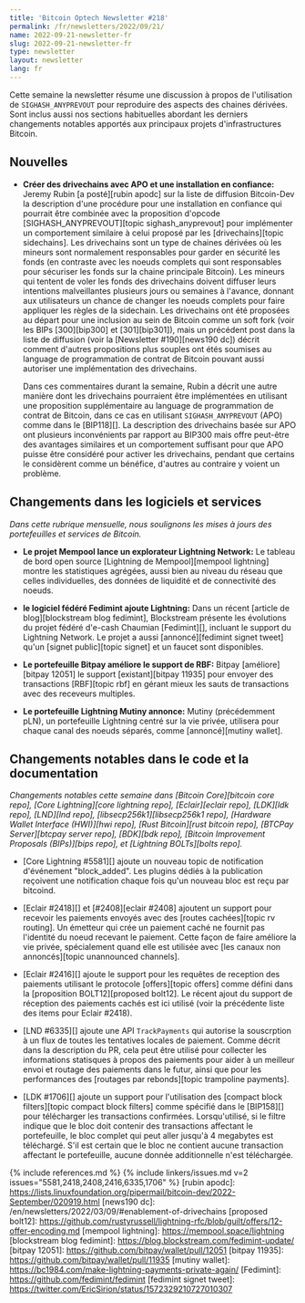 ```yaml
---
title: 'Bitcoin Optech Newsletter #218'
permalink: /fr/newsletters/2022/09/21/
name: 2022-09-21-newsletter-fr
slug: 2022-09-21-newsletter-fr
type: newsletter
layout: newsletter
lang: fr
---
```

Cette semaine la newsletter résume une discussion à propos de l'utilisation
de `SIGHASH_ANYPREVOUT` pour reproduire des aspects des chaines dérivées.
Sont inclus aussi nos sections habituelles abordant les derniers changements
notables apportés aux principaux projets d'infrastructures Bitcoin.

## Nouvelles

- **Créer des drivechains avec APO et une installation en confiance:** Jeremy Rubin
  [a posté][rubin apodc] sur la liste de diffusion Bitcoin-Dev la description
  d'une procédure pour une installation en confiance qui pourrait être combinée avec
  la proposition d'opcode [SIGHASH_ANYPREVOUT][topic sighash_anyprevout] pour implémenter
  un comportement similaire à celui proposé par les [drivechains][topic sidechains].
  Les drivechains sont un type de chaines dérivées où les mineurs sont normalement
  responsables pour garder en sécurité les fonds (en contraste avec les noeuds complets
  qui sont responsables pour sécuriser les fonds sur la chaine principale Bitcoin).
  Les mineurs qui tentent de voler les fonds des drivechains doivent diffuser leurs
  intentions malveillantes plusieurs jours ou semaines à l'avance, donnant aux utilisateurs
  un chance de changer les noeuds complets pour faire appliquer les règles de la sidechain.
  Les drivechains ont été proposées au départ pour  une inclusion au sein de Bitcoin comme
  un soft fork (voir les BIPs [300][bip300] et [301][bip301]), mais un précédent
  post dans la liste de diffusion (voir la [Newsletter #190][news190 dc]) décrit
  comment d'autres propositions plus souples ont étés soumises au language de programmation
  de contrat de Bitcoin pouvant aussi autoriser une implémentation des drivechains.

    Dans ces commentaires durant la semaine, Rubin a décrit une autre manière dont les drivechains
    pourraient être implémentées en utilisant une proposition supplémentaire au language de
    programmation de contrat de Bitcoin, dans ce cas en utilisant `SIGHASH_ANYPREVOUT` (APO)
    comme dans le [BIP118][].  La description des drivechains basée sur APO ont plusieurs
    inconvénients par rapport au BIP300 mais offre peut-être des avantages similaires
    et un comportement suffisant pour que APO puisse être considéré pour activer les drivechains,
    pendant que certains le considèrent comme un bénéfice, d'autres au contraire y voient un problème.

## Changements dans les logiciels et services

*Dans cette rubrique mensuelle, nous soulignons les mises à jours des portefeuilles et
services de Bitcoin.*

- **Le projet Mempool lance un explorateur Lightning Network:**
  Le tableau de bord open source [Lightning de Mempool][mempool lightning] montre les
  statistiques agrégées, aussi bien au niveau du réseau que celles individuelles, des données
  de liquidité et de connectivité des noeuds.

- **le logiciel fédéré Fedimint ajoute Lightning:**
  Dans un récent [article de blog][blockstream blog fedimint], Blockstream présente
  les évolutions du projet fédéré d'e-cash Chaumian [Fedimint][], incluant
  le support du Lightning Network. Le projet a aussi [annoncé][fedimint signet tweet]
  qu'un [signet public][topic signet] et un faucet sont disponibles.

- **Le portefeuille Bitpay améliore le support de RBF:**
  Bitpay [améliore][bitpay 12051] le support [existant][bitpay 11935] pour
  envoyer des transactions [RBF][topic rbf] en gérant mieux les sauts de
  transactions avec des receveurs multiples.

- **Le portefeuille Lightning Mutiny annonce:**
  Mutiny (précédemment pLN), un portefeuille Lightning centré sur la vie privée, utilisera
  pour chaque canal des noeuds séparés, comme [annoncé][mutiny wallet].

## Changements notables dans le code et la documentation

*Changements notables cette semaine dans [Bitcoin Core][bitcoin core repo], [Core
Lightning][core lightning repo], [Eclair][eclair repo], [LDK][ldk repo],
[LND][lnd repo], [libsecp256k1][libsecp256k1 repo], [Hardware Wallet
Interface (HWI)][hwi repo], [Rust Bitcoin][rust bitcoin repo], [BTCPay
Server][btcpay server repo], [BDK][bdk repo], [Bitcoin Improvement
Proposals (BIPs)][bips repo], et [Lightning BOLTs][bolts repo].*

- [Core Lightning #5581][] ajoute un nouveau topic de notification d'événement
  "block_added". Les plugins dédiés à la publication reçoivent une notification chaque fois
  qu'un nouveau bloc est reçu par bitcoind.

- [Eclair #2418][] et [#2408][eclair #2408] ajoutent un support pour recevoir
  les paiements envoyés avec des [routes cachées][topic rv routing].  Un émetteur
  qui crée un paiement caché ne fournit pas l'identité du noeud recevant le paiement.
  Cette façon de faire améliore la vie privée, spécialement quand elle est
  utilisée avec [les canaux non annoncés][topic unannounced channels].

- [Eclair #2416][] ajoute le support pour les requêtes de reception des paiements utilisant
  le protocole [offers][topic offers] comme défini dans la [proposition BOLT12][proposed bolt12].
  Le récent ajout du support de réception des paiements cachés est ici utilisé
  (voir la précédente liste des items pour Eclair #2418).

- [LND #6335][] ajoute une API `TrackPayments` qui autorise la souscrption à
  un flux de toutes les tentatives locales de paiement. Comme décrit dans la description du PR,
  cela peut être utilisé pour collecter les informations statisques à propos des
  paiements pour aider à un meilleur envoi et routage des paiements dans le futur, ainsi que
  pour les performances des [routages par rebonds][topic trampoline payments].

- [LDK #1706][] ajoute un support pour l'utilisation des [compact block filters][topic
  compact block filters] comme spécifié dans le [BIP158][] pour télécharger
  les transactions confirmées.  Lorsqu'utilisé, si le filtre indique que le bloc doit contenir
  des transactions affectant le portefeuille, le bloc complet qui peut aller jusqu'à 4 megabytes
  est téléchargé.  S'il est certain que le bloc ne contient aucune transaction affectant le
  portefeuille, aucune donnée additionnelle n'est téléchargée.

{% include references.md %}
{% include linkers/issues.md v=2 issues="5581,2418,2408,2416,6335,1706" %}
[rubin apodc]: https://lists.linuxfoundation.org/pipermail/bitcoin-dev/2022-September/020919.html
[news190 dc]: /en/newsletters/2022/03/09/#enablement-of-drivechains
[proposed bolt12]: https://github.com/rustyrussell/lightning-rfc/blob/guilt/offers/12-offer-encoding.md
[mempool lightning]: https://mempool.space/lightning
[blockstream blog fedimint]: https://blog.blockstream.com/fedimint-update/
[bitpay 12051]: https://github.com/bitpay/wallet/pull/12051
[bitpay 11935]: https://github.com/bitpay/wallet/pull/11935
[mutiny wallet]: https://bc1984.com/make-lightning-payments-private-again/
[Fedimint]: https://github.com/fedimint/fedimint
[fedimint signet tweet]: https://twitter.com/EricSirion/status/1572329210727010307
